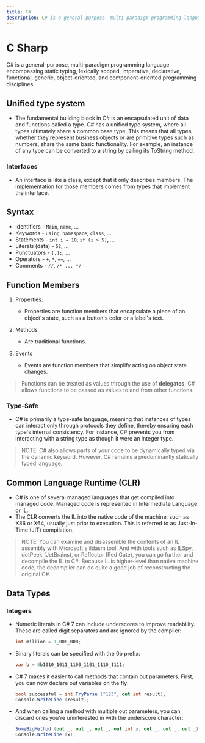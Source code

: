 ```yaml
---
title: C#
description: C# is a general-purpose, multi-paradigm programming language encompassing static typing, lexically scoped, imperative, declarative, functional, generic, object-oriented, and component-oriented programming disciplines.
---
```


# C Sharp

C# is a general-purpose, multi-paradigm programming language encompassing static typing, lexically scoped, imperative, declarative, functional, generic, object-oriented, and component-oriented programming disciplines.

## Unified type system

- The fundamental building block in C# is an encapsulated unit of data and functions called a type. C# has a unified type system, where all types ultimately share a common base type. This means that all types, whether they represent business objects or are primitive types such as numbers, share the same basic functionality. For example, an instance of any type can be converted to a string by calling its ToString method.

### Interfaces

- An interface is like a class, except that it only describes members. The implementation for those members comes from types that implement the interface.

## Syntax

- Identifiers - `Main`, `name`, ...
- Keywords - `using`, `namespace`, `class`, ...
- Statements - `int i = 10`, `if (i > 5)`, ...
- Literals (data) - `52`, ...
- Punctuators - `{,};`, ...
- Operators - `+`, `*`, `==`, ...
- Comments - `//`, `/* ... */`

## Function Members

1. Properties:

   - Properties are function members that encapsulate a piece of an object's state, such as a button's color or a label's text.

2. Methods

   - Are traditional functions.

3. Events

   - Events are function members that simplify acting on object state changes.

> Functions can be treated as values through the use of **delegates**, C# allows functions to be passed as values to and from other functions.

### Type-Safe

- C# is primarily a type-safe language, meaning that instances of types can interact only through protocols they define, thereby ensuring each type's internal consistency. For instance, C# prevents you from interacting with a string type as though it were an integer type.

> NOTE: C# also allows parts of your code to be dynamically typed via the dynamic keyword. However, C# remains a predominantly statically typed language.

## Common Language Runtime (CLR)

- C# is one of several managed languages that get compiled into managed code. Managed code is represented in Intermediate Language or IL.
- The CLR converts the IL into the native code of the machine, such as X86 or X64, usually just prior to execution. This is referred to as Just-In-Time (JIT) compilation.

> NOTE: You can examine and disassemble the contents of an IL assembly with Microsoft's ildasm tool. And with tools such as ILSpy, dotPeek (JetBrains), or Reflector (Red Gate), you can go further and decompile the IL to C#. Because IL is higher-level than native machine code, the decompiler can do quite a good job of reconstructing the original C#.

## Data Types

### Integers

- Numeric literals in C# 7 can include underscores to improve readability. These are called digit separators and are ignored by the compiler:

  ```csharp
  int million = 1_000_000;
  ```

- Binary literals can be specified with the 0b prefix:

  ```csharp
  var b = 0b1010_1011_1100_1101_1110_1111;
  ```

- C# 7 makes it easier to call methods that contain out parameters. First, you can now declare out variables on the fly:

  ```csharp
  bool successful = int.TryParse ("123", out int result);
  Console.WriteLine (result);
  ```

- And when calling a method with multiple out parameters, you can discard ones you're uninterested in with the underscore character:

  ```csharp
  SomeBigMethod (out _, out _, out _, out int x, out _, out _, out _);
  Console.WriteLine (x);
  ```
